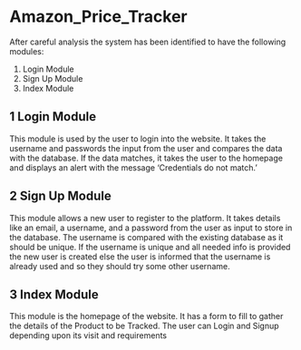 # Amazon_Price_Tracker
After careful analysis the system has been identified to have the following modules: 
1. Login Module 
2. Sign Up Module 
3. Index Module 


## 1 Login Module
This module is used by the user to login into the website. It takes the username and passwords the input 
from the user and compares the data with the database. If the data matches, it takes the user to the homepage 
and displays an alert with the message ‘Credentials do not match.’

## 2 Sign Up Module
This module allows a new user to register to the platform. It takes details like an email, a username, and a 
password from the user as input to store in the database. The username is compared with the existing 
database as it should be unique. If the username is unique and all needed info is provided the new user is 
created else the user is informed that the username is already used and so they should try some other 
username.
## 3 Index Module
This module is the homepage of the website. It has a form to fill to gather the details of the Product to be 
Tracked. The user can Login and Signup depending upon its visit and requirements
